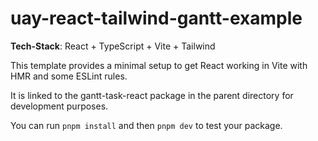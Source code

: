 # uay-react-tailwind-gantt-example

**Tech-Stack**: React + TypeScript + Vite + Tailwind

This template provides a minimal setup to get React working in Vite with HMR and some ESLint rules.

It is linked to the gantt-task-react package in the parent directory for development purposes.

You can run `pnpm install` and then `pnpm dev` to test your package.
